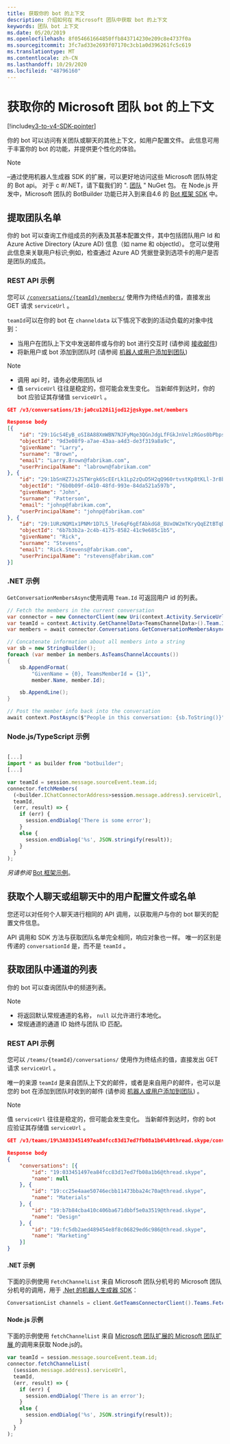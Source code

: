 ```yaml
---
title: 获取你的 bot 的上下文
description: 介绍如何在 Microsoft 团队中获取 bot 的上下文
keywords: 团队 bot 上下文
ms.date: 05/20/2019
ms.openlocfilehash: 8f054661664850ffb843714230e209c8e4737f0a
ms.sourcegitcommit: 3fc7ad33e2693f07170c3cb1a0d396261fc5c619
ms.translationtype: MT
ms.contentlocale: zh-CN
ms.lasthandoff: 10/29/2020
ms.locfileid: "48796160"
---
```

# <a name="get-context-for-your-microsoft-teams-bot"></a>获取你的 Microsoft 团队 bot 的上下文

[!include[v3-to-v4-SDK-pointer](~/includes/v3-to-v4-pointer-bots.md)]

你的 bot 可以访问有关团队或聊天的其他上下文，如用户配置文件。 此信息可用于丰富你的 bot 的功能，并提供更个性化的体验。

> [!NOTE]
> &ndash;通过使用机器人生成器 SDK 的扩展，可以更好地访问这些 Microsoft 团队特定的 Bot api。 对于 c #/.NET，请下载我们的 ". [团队](https://www.nuget.org/packages/Microsoft.Bot.Connector.Teams) " NuGet 包。 在 Node.js 开发中，Microsoft 团队的 BotBuilder 功能已并入到来自4.6 的 [Bot 框架 SDK](https://github.com/microsoft/botframework-sdk) 中。

## <a name="fetching-the-team-roster"></a>提取团队名单

你的 bot 可以查询工作组成员的列表及其基本配置文件，其中包括团队用户 Id 和 Azure Active Directory (Azure AD) 信息（如 name 和 objectId）。 您可以使用此信息来关联用户标识;例如，检查通过 Azure AD 凭据登录到选项卡的用户是否是团队的成员。

### <a name="rest-api-example"></a>REST API 示例

您可以 [`/conversations/{teamId}/members/`](/bot-framework/rest-api/bot-framework-rest-connector-api-reference#get-conversation-members) 使用作为终结点的值，直接发出 GET 请求 `serviceUrl` 。

`teamId`可以在你的 bot 在 `channeldata` 以下情况下收到的活动负载的对象中找到：
* 当用户在团队上下文中发送邮件或与你的 bot 进行交互时 (请参阅 [接收邮件](~/resources/bot-v3/bot-conversations/bots-conversations.md#receiving-messages)) 
* 将新用户或 bot 添加到团队时 (请参阅 [机器人或用户添加到团队](~/resources/bot-v3/bots-notifications.md#bot-or-user-added-to-a-team)) 

> [!NOTE]
>* 调用 api 时，请务必使用团队 id
>* 值 `serviceUrl` 往往是稳定的，但可能会发生变化。 当新邮件到达时，你的 bot 应验证其存储值 `serviceUrl` 。

```json
GET /v3/conversations/19:ja0cu120i1jod12j@skype.net/members

Response body
[{
    "id": "29:1GcS4EyB_oSI8A88XmWBN7NJFyMqe3QGnJdgLfFGkJnVelzRGos0bPbpsfJjcbAD22bmKc4GMbrY2g4JDrrA8vM06X1-cHHle4zOE6U4ttcc",
    "objectId": "9d3e08f9-a7ae-43aa-a4d3-de3f319a8a9c",
    "givenName": "Larry",
    "surname": "Brown",
    "email": "Larry.Brown@fabrikam.com",
    "userPrincipalName": "labrown@fabrikam.com"
}, {
    "id": "29:1bSnHZ7Js2STWrgk6ScEErLk1Lp2zQuD5H2qQ960rtvstKp8tKLl-3r8b6DoW0QxZimuTxk_kupZ1DBMpvIQQUAZL-PNj0EORDvRZXy8kvWk",
    "objectId": "76b0b09f-d410-48fd-993e-84da521a597b",
    "givenName": "John",
    "surname": "Patterson",
    "email": "johnp@fabrikam.com",
    "userPrincipalName": "johnp@fabrikam.com"
}, {
    "id": "29:1URzNQM1x1PNMr1D7L5_lFe6qF6gEfAbkdG8_BUxOW2mTKryQqEZtBTqDt10-MghkzjYDuUj4KG6nvg5lFAyjOLiGJ4jzhb99WrnI7XKriCs",
    "objectId": "6b7b3b2a-2c4b-4175-8582-41c9e685c1b5",
    "givenName": "Rick",
    "surname": "Stevens",
    "email": "Rick.Stevens@fabrikam.com",
    "userPrincipalName": "rstevens@fabrikam.com"
}]
```

### <a name="net-example"></a>.NET 示例

`GetConversationMembersAsync`使用调用 `Team.Id` 可返回用户 id 的列表。

```csharp
// Fetch the members in the current conversation
var connector = new ConnectorClient(new Uri(context.Activity.ServiceUrl));
var teamId = context.Activity.GetChannelData<TeamsChannelData>().Team.Id;
var members = await connector.Conversations.GetConversationMembersAsync(teamId);

// Concatenate information about all members into a string
var sb = new StringBuilder();
foreach (var member in members.AsTeamsChannelAccounts())
{
    sb.AppendFormat(
        "GivenName = {0}, TeamsMemberId = {1}",
        member.Name, member.Id);

    sb.AppendLine();
}

// Post the member info back into the conversation
await context.PostAsync($"People in this conversation: {sb.ToString()}");
```

### <a name="nodejstypescript-example"></a>Node.js/TypeScript 示例

```typescript

[...]
import * as builder from "botbuilder";
[...]

var teamId = session.message.sourceEvent.team.id;
connector.fetchMembers(
  (<builder.IChatConnectorAddress>session.message.address).serviceUrl,
  teamId,
  (err, result) => {
    if (err) {
      session.endDialog('There is some error');
    }
    else {
      session.endDialog('%s', JSON.stringify(result));
    }
  }
);
```

*另请参阅* [Bot 框架示例](https://github.com/Microsoft/BotBuilder-Samples/blob/master/README.md)。

## <a name="fetching-user-profile-or-roster-in-personal-or-group-chat"></a>获取个人聊天或组聊天中的用户配置文件或名单

您还可以对任何个人聊天进行相同的 API 调用，以获取用户与你的 bot 聊天的配置文件信息。

API 调用和 SDK 方法与获取团队名单完全相同，响应对象也一样。 唯一的区别是传递的 `conversationId` 是，而不是 `teamId` 。

## <a name="fetching-the-list-of-channels-in-a-team"></a>获取团队中通道的列表

你的 bot 可以查询团队中的频道列表。

> [!NOTE]
>
>* 将返回默认常规通道的名称， `null` 以允许进行本地化。
>* 常规通道的通道 ID 始终与团队 ID 匹配。

### <a name="rest-api-example"></a>REST API 示例

您可以 `/teams/{teamId}/conversations/` 使用作为终结点的值，直接发出 GET 请求 `serviceUrl` 。

唯一的来源 `teamId` 是来自团队上下文的邮件，或者是来自用户的邮件，也可以是您的 bot 在添加到团队时收到的邮件 (请参阅 [机器人或用户添加到团队](~/resources/bot-v3/bots-notifications.md#team-member-or-bot-addition)) 。

> [!NOTE]
> 值 `serviceUrl` 往往是稳定的，但可能会发生变化。 当新邮件到达时，你的 bot 应验证其存储值 `serviceUrl` 。

```json
GET /v3/teams/19%3A033451497ea84fcc83d17ed7fb08a1b6%40thread.skype/conversations

Response body
{
    "conversations": [{
        "id": "19:033451497ea84fcc83d17ed7fb08a1b6@thread.skype",
        "name": null
    }, {
        "id": "19:cc25e4aae50746ecbb11473bba24c70a@thread.skype",
        "name": "Materials"
    }, {
        "id": "19:b7b84cba410c406ba671dbbf5e0a3519@thread.skype",
        "name": "Design"
    }, {
        "id": "19:fc5db2aed489454e8f8c06829ed6c986@thread.skype",
        "name": "Marketing"
    }]
}
```

#### <a name="net-example"></a>.NET 示例

下面的示例使用 `FetchChannelList` 来自 Microsoft 团队分机号的 Microsoft 团队分机号的调用，用于 [.Net 的机器人生成器 SDK](https://www.nuget.org/packages/Microsoft.Bot.Connector.Teams)：

```csharp
ConversationList channels = client.GetTeamsConnectorClient().Teams.FetchChannelList(activity.GetChannelData<TeamsChannelData>().Team.Id);
```

#### <a name="nodejs-example"></a>Node.js 示例

下面的示例使用 `fetchChannelList` 来自 [Microsoft 团队扩展的 Microsoft 团队扩展 ](https://www.npmjs.com/package/botbuilder-teams)的调用来获取 Node.js的。

```javascript
var teamId = session.message.sourceEvent.team.id;
connector.fetchChannelList(
  (session.message.address).serviceUrl,
  teamId,
  (err, result) => {
    if (err) {
      session.endDialog('There is an error');
    }
    else {
      session.endDialog('%s', JSON.stringify(result));
    }
  }
);
```
